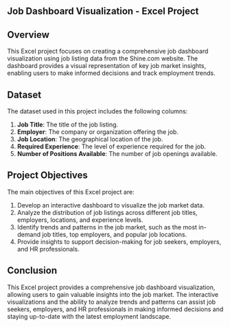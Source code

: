 ## Job Dashboard Visualization - Excel Project

## Overview
This Excel project focuses on creating a comprehensive job dashboard visualization using job listing data from the Shine.com website. The dashboard provides a visual representation of key job market insights, enabling users to make informed decisions and track employment trends.

## Dataset
The dataset used in this project includes the following columns:

1. **Job Title**: The title of the job listing.
2. **Employer**: The company or organization offering the job.
3. **Job Location**: The geographical location of the job.
4. **Required Experience**: The level of experience required for the job.
5. **Number of Positions Available**: The number of job openings available.

## Project Objectives
The main objectives of this Excel project are:

1. Develop an interactive dashboard to visualize the job market data.
2. Analyze the distribution of job listings across different job titles, employers, locations, and experience levels.
3. Identify trends and patterns in the job market, such as the most in-demand job titles, top employers, and popular job locations.
4. Provide insights to support decision-making for job seekers, employers, and HR professionals.

## Conclusion
This Excel project provides a comprehensive job dashboard visualization, allowing users to gain valuable insights into the job market. The interactive visualizations and the ability to analyze trends and patterns can assist job seekers, employers, and HR professionals in making informed decisions and staying up-to-date with the latest employment landscape.
